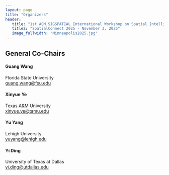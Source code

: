 ```yaml
---
layout: page
title: "Organizers"
header:
   title: "1st ACM SIGSPATIAL International Workshop on Spatial Intelligence for Smart and Connected Communities"
   title2: "SpatialConnect 2025 - November 3, 2025"
   image_fullwidth: "Minneapolis2025.jpg"
---
```


## General Co-Chairs

#### **Guang Wang**
Florida State University  
guang.wang@fsu.edu

#### **Xinyue Ye**
Texas A&M University  
xinyue.ye@tamu.edu

#### **Yu Yang**
Lehigh University  
yuyang@lehigh.edu

#### **Yi Ding**
University of Texas at Dallas  
yi.ding@utdallas.edu